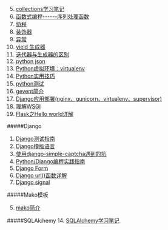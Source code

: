 ﻿
5. [collections学习笔记](./collections.md)
5. [函数式编程------序列处理函数](./function_programming_of_function_processing_functions.md)
6. [协程](./coroutine.md)
7. [装饰器](./decorators.md)
10. [异常](./exception.md)
11. [yield 生成器](./generator.md)
12. [迭代器与生成器的区别](./iterator_generator.md)
13. [python json](./json.md)
15. [Python虚拟环境：virtualenv](./virtualenv.md)
16. [Python实用技巧](./useful_features.md)
17. [python测试](./testing.md)
18. [gevent简介](./gevent.md)
19. [Django应用部署(nginx、gunicorn、virtualenv、supervisor)](.\note\python\deploy_django_with_nginx.md)
20. [理解WSGI](./wsgi.md)
21. [Flask之Hello world详解](./flask.md)

#####Django
1. [Django测试指南](./a_guide_to_testing_in_django.md)
2. [Django模版语言](./django_template.md)
3. [使用django-simple-captcha遇到的坑](./captcha.md)
3. [Python/Django编程实践指南](./code_style.md)
8. [Django Form](./django_form.md)
9. [Django url()函数详解](./django_url.md)
10. [Django signal](./signals.md)


#####Mako模板

5. [mako简介](./mako.md)

#####SQLAlchemy
14. [SQLAlchemy学习笔记](./sqlalchemy.md)

